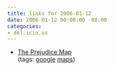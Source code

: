 ```yaml
---
title: links for 2006-01-12
date: 2006-01-12 00:00:00 -08:00
categories:
- del.icio.us
---
```


<ul class="delicious">
	<li>
		<div class="delicious-link"><a href="http://blog.outer-court.com/prejudice/">The Prejudice Map</a></div>
		<div class="delicious-tags">(tags: <a href="http://del.icio.us/torrez/google">google</a> <a href="http://del.icio.us/torrez/maps">maps</a>)</div>
	</li>
</ul>
